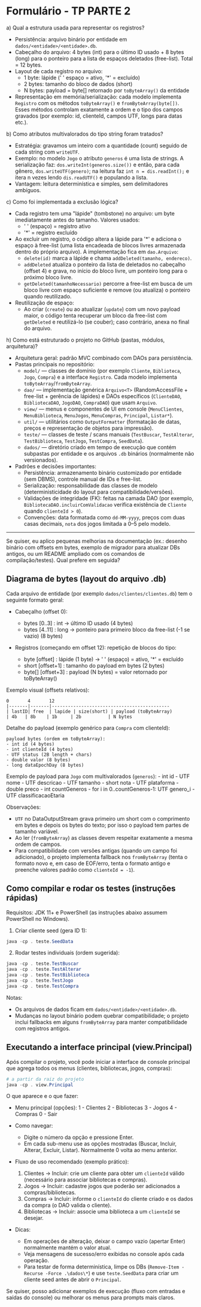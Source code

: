 
# Formulário - TP PARTE 2

a) Qual a estrutura usada para representar os registros?

- Persistência: arquivo binário por entidade em `dados/<entidade>/<entidade>.db`.
- Cabeçalho do arquivo: 4 bytes (int) para o último ID usado + 8 bytes (long) para o ponteiro para a lista de espaços deletados (free-list). Total = 12 bytes.
- Layout de cada registro no arquivo:
	- 1 byte: lápide (' ' espaço = ativo, '*' = excluído)
	- 2 bytes: tamanho do bloco de dados (short)
	- N bytes: payload = byte[] retornado por `toByteArray()` da entidade
- Representação em memória/serialização: cada modelo implementa `Registro` com os métodos `toByteArray()` e `fromByteArray(byte[])`. Esses métodos controlam exatamente a ordem e o tipo dos campos gravados (por exemplo: id, clienteId, campos UTF, longs para datas etc.).

b) Como atributos multivalorados do tipo string foram tratados?

- Estratégia: gravamos um inteiro com a quantidade (count) seguido de cada string com `writeUTF`.
- Exemplo: no modelo `Jogo` o atributo `generos` é uma lista de strings. A serialização faz: `dos.writeInt(generos.size())` e então, para cada gênero, `dos.writeUTF(genero)`; na leitura faz `int n = dis.readInt();` e itera n vezes lendo `dis.readUTF()` e populando a lista.
- Vantagem: leitura determinística e simples, sem delimitadores ambíguos.

c) Como foi implementada a exclusão lógica?

- Cada registro tem uma "lápide" (tombstone) no arquivo: um byte imediatamente antes do tamanho. Valores usados:
	- ' ' (espaço) = registro ativo
	- '*' = registro excluído
- Ao excluir um registro, o código altera a lápide para '*' e adiciona o espaço à free-list (uma lista encadeada de blocos livres armazenada dentro do próprio arquivo). A implementação fica em `dao.Arquivo`:
	- `delete(id)` marca a lápide e chama `addDeleted(tamanho, endereco)`.
	- `addDeleted` atualiza o ponteiro da lista de deletados no cabeçalho (offset 4) e grava, no início do bloco livre, um ponteiro long para o próximo bloco livre.
	- `getDeleted(tamanhoNecessario)` percorre a free-list em busca de um bloco livre com espaço suficiente e remove (ou atualiza) o ponteiro quando reutilizado.
- Reutilização de espaço:
	- Ao criar (`create`) ou ao atualizar (`update`) com um novo payload maior, o código tenta recuperar um bloco da free-list com `getDeleted` e reutilizá-lo (se couber); caso contrário, anexa no final do arquivo.

h) Como está estruturado o projeto no GitHub (pastas, módulos, arquitetura)?

- Arquitetura geral: padrão MVC combinado com DAOs para persistência.
- Pastas principais no repositório:
	- `model/` — classes de domínio (por exemplo `Cliente`, `Biblioteca`, `Jogo`, `Compra`) e a interface `Registro`. Cada modelo implementa `toByteArray`/`fromByteArray`.
	- `dao/` — implementação genérica `Arquivo<T>` (RandomAccessFile + free-list + gerência de lápides) e DAOs específicos (`ClienteDAO`, `BibliotecaDAO`, `JogoDAO`, `CompraDAO`) que usam `Arquivo`.
	- `view/` — menus e componentes de UI em console (`MenuClientes`, `MenuBiblioteca`, `MenuJogos`, `MenuCompras`, `Principal`, `Listar*`).
	- `util/` — utilitários como `OutputFormatter` (formatação de datas, preços e representação de objetos para impressão).
	- `teste/` — classes de teste / scans manuais (`TestBuscar`, `TestAlterar`, `TestBiblioteca`, `TestJogo`, `TestCompra`, `SeedData`).
	- `dados/` — diretório criado em tempo de execução que contém subpastas por entidade e os arquivos `.db` binários (normalmente não versionados).
- Padrões e decisões importantes:
	- Persistência: armazenamento binário customizado por entidade (sem DBMS), controle manual de IDs e free-list.
	- Serialização: responsabilidade das classes de modelo (deterministicidade do layout para compatibilidade/versões).
	- Validações de integridade (FK): feitas na camada DAO (por exemplo, `BibliotecaDAO.incluirComValidacao` verifica existência de `Cliente` quando `clienteId > 0`).
	- Convenções: data formatada como `dd-MM-yyyy`, preços com duas casas decimais, `nota` dos jogos limitada a 0–5 pelo modelo.

---

Se quiser, eu aplico pequenas melhorias na documentação (ex.: desenho binário com offsets em bytes, exemplo de migrador para atualizar DBs antigos, ou um README ampliado com os comandos de compilação/testes). Qual prefere em seguida?

## Diagrama de bytes (layout do arquivo .db)

Cada arquivo de entidade (por exemplo `dados/clientes/clientes.db`) tem o seguinte formato geral:

- Cabeçalho (offset 0):
	- bytes [0..3]   : int  -> último ID usado (4 bytes)
	- bytes [4..11]  : long -> ponteiro para primeiro bloco da free-list (-1 se vazio) (8 bytes)

- Registros (começando em offset 12): repetição de blocos do tipo:
	- byte  [offset]     : lápide (1 byte) -> ' ' (espaço) = ativo, '*' = excluído
	- short [offset+1]   : tamanho do payload em bytes (2 bytes)
	- byte[] [offset+3]  : payload (N bytes) = valor retornado por toByteArray()

Exemplo visual (offsets relativos):

	0       4       12
	|-------|-------|--------------------------------------------
	| lastID| free  | lapide | size(short) | payload (toByteArray)
	| 4b   | 8b    | 1b     | 2b          | N bytes

Detalhe do payload (exemplo genérico para `Compra` com clienteId):

	payload bytes (ordem em toByteArray):
	- int id (4 bytes)
	- int clienteId (4 bytes)
	- UTF status (2B length + chars)
	- double valor (8 bytes)
	- long dataEpochDay (8 bytes)

Exemplo de payload para `Jogo` com multivalorados (`generos`):
	- int id
	- UTF nome
	- UTF descricao
	- UTF tamanho
	- short nota
	- UTF plataforma
	- double preco
	- int countGeneros
		- for i in 0..countGeneros-1: UTF genero_i
	- UTF classificacaoEtaria

Observações:
- `UTF` no DataOutputStream grava primeiro um short com o comprimento em bytes e depois os bytes do texto; por isso o payload tem partes de tamanho variável.
- Ao ler (`fromByteArray`) as classes devem respeitar exatamente a mesma ordem de campos.
- Para compatibilidade com versões antigas (quando um campo foi adicionado), o projeto implementa fallback nos `fromByteArray` (tenta o formato novo e, em caso de EOF/erro, tenta o formato antigo e preenche valores padrão como `clienteId = -1`).

## Como compilar e rodar os testes (instruções rápidas)

Requisitos: JDK 11+ e PowerShell (as instruções abaixo assumem PowerShell no Windows).


1) Criar cliente seed (gera ID 1):

```powershell
java -cp . teste.SeedData
```

2) Rodar testes individuais (ordem sugerida):

```powershell
java -cp . teste.TestBuscar
java -cp . teste.TestAlterar
java -cp . teste.TestBiblioteca
java -cp . teste.TestJogo
java -cp . teste.TestCompra
```

Notas:
- Os arquivos de dados ficam em `dados/<entidade>/<entidade>.db`. 
- Mudanças no layout binário podem quebrar compatibilidade; o projeto inclui fallbacks em alguns `fromByteArray` para manter compatibilidade com registros antigos.

## Executando a interface principal (view.Principal)

Após compilar o projeto, você pode iniciar a interface de console principal que agrega todos os menus (clientes, bibliotecas, jogos, compras):

```powershell
# a partir da raiz do projeto
java -cp . view.Principal
```

O que aparece e o que fazer:

- Menu principal (opções):
	1 - Clientes
	2 - Bibliotecas
	3 - Jogos
	4 - Compras
	0 - Sair

- Como navegar:
	- Digite o número da opção e pressione Enter.
	- Em cada sub-menu use as opções mostradas (Buscar, Incluir, Alterar, Excluir, Listar). Normalmente 0 volta ao menu anterior.

- Fluxo de uso recomendado (exemplo prático):
	1) Clientes → Incluir: crie um cliente para obter um `clienteId` válido (necessário para associar bibliotecas e compras).
	2) Jogos → Incluir: cadastre jogos que poderão ser adicionados a compras/bibliotecas.
	3) Compras → Incluir: informe o `clienteId` do cliente criado e os dados da compra (o DAO valida o cliente).
	4) Bibliotecas → Incluir: associe uma biblioteca a um `clienteId` se desejar.

- Dicas:
	- Em operações de alteração, deixar o campo vazio (apertar Enter) normalmente mantém o valor atual.
	- Veja mensagens de sucesso/erro exibidas no console após cada operação.
	- Para testar de forma determinística, limpe os DBs (`Remove-Item -Recurse -Force .\dados\*`) e use `teste.SeedData` para criar um cliente seed antes de abrir o `Principal`.

Se quiser, posso adicionar exemplos de execução (fluxo com entradas e saídas do console) ou melhorar os menus para prompts mais claros.

